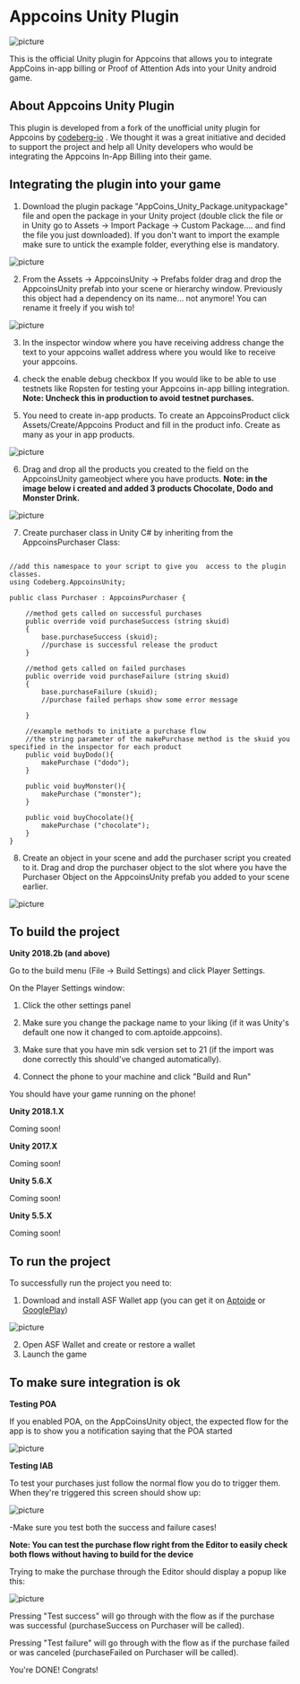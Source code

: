 # Appcoins Unity Plugin

![picture](Screenshots/logos.png)

This is the official Unity plugin for Appcoins that allows you to integrate AppCoins in-app billing or Proof of Attention Ads into your Unity android game.

## About Appcoins Unity Plugin
This plugin is developed from a fork of the unofficial unity plugin for Appcoins by [codeberg-io](https://github.com/codeberg-io/AppcoinsUnityPlugin)
. We thought it was a great initiative and decided to support the project and help all Unity developers who would be integrating the Appcoins In-App Billing into their game.

## Integrating the plugin into your game

1. Download the plugin package "AppCoins_Unity_Package.unitypackage" file and open the package in your Unity project (double click the file or in Unity go to Assets -> Import Package -> Custom Package.... and find the file you just downloaded). If you don't want to import the example make sure to untick the example folder, everything else is mandatory.

![picture](Screenshots/shot2.png)

2. From the Assets -> AppcoinsUnity -> Prefabs folder drag and drop the AppcoinsUnity prefab into your scene or hierarchy window. Previously this object had a dependency on its name... not anymore! You can rename it freely if you wish to!

![picture](Screenshots/shot3.png)

3. In the inspector window where you have receiving address change the text to your appcoins wallet address where you would like to receive your appcoins.

4. check the enable debug checkbox If you would like to be able to use testnets like Ropsten for testing your Appcoins in-app billing integration.
**Note: Uncheck this in production to avoid testnet purchases.**

5. You need to create in-app products.
To create an AppcoinsProduct click Assets/Create/Appcoins Product and fill in the product info. Create as many as your in app products.

![picture](Screenshots/shot4.png)

6. Drag and drop all the products you created to the field on the AppcoinsUnity gameobject where you have products.
**Note: in the image below i created and added 3 products Chocolate, Dodo and Monster Drink.**

![picture](Screenshots/shot5.png)

7. Create purchaser class in Unity C# by inheriting from the AppcoinsPurchaser Class:

```

//add this namespace to your script to give you  access to the plugin classes.
using Codeberg.AppcoinsUnity;

public class Purchaser : AppcoinsPurchaser {

	//method gets called on successful purchases
	public override void purchaseSuccess (string skuid)
	{
		base.purchaseSuccess (skuid);
		//purchase is successful release the product
	}

	//method gets called on failed purchases
	public override void purchaseFailure (string skuid)
	{
		base.purchaseFailure (skuid);
		//purchase failed perhaps show some error message

	}

	//example methods to initiate a purchase flow
	//the string parameter of the makePurchase method is the skuid you specified in the inspector for each product
	public void buyDodo(){
		makePurchase ("dodo");
	}

	public void buyMonster(){
		makePurchase ("monster");
	}

	public void buyChocolate(){
		makePurchase ("chocolate");
	}
}
```

8. Create an object in your scene and add the purchaser script you created to it. Drag and drop the purchaser object to the slot where you have the Purchaser Object on the AppcoinsUnity prefab you added to your scene earlier.

![picture](Screenshots/shot6.png)

## To build the project

**Unity 2018.2b (and above)**

Go to the build menu (File -> Build Settings) and click Player Settings.

On the Player Settings window:
1. Click the other settings panel

2. Make sure you change the package name to your liking (if it was Unity's default one now it changed to com.aptoide.appcoins).

3. Make sure that you have min sdk version set to 21 (if the import was done correctly this should've changed automatically).
4. Connect the phone to your machine and click "Build and Run"

You should have your game running on the phone!

**Unity 2018.1.X**

Coming soon!

**Unity 2017.X**

Coming soon!

**Unity 5.6.X**

Coming soon!

**Unity 5.5.X**

Coming soon!

## To run the project
To successfully run the project you need to:
1. Download and install ASF Wallet app (you can get it on [Aptoide](https://asf-wallet-app-store-foundation.en.aptoide.com/?store_name=asf-store) or [GooglePlay](https://play.google.com/store/apps/details?id=com.asfoundation.wallet))

![picture](Screenshots/asfIcon.png)

2. Open ASF Wallet and create or restore a wallet
3. Launch the game

## To make sure integration is ok
**Testing POA**

If you enabled POA, on the AppCoinsUnity object, the expected flow for the app is to show you a notification saying that the POA started

![picture](Screenshots/poa.png)

**Testing IAB**

To test your purchases just follow the normal flow you do to trigger them. When they're triggered this screen should show up:

![picture](https://www.appstorefoundation.org/img/image-howto-donate.gif)

-Make sure you test both the success and failure cases!

**Note: You can test the purchase flow right from the Editor to easily check both flows without having to build for the device**

Trying to make the purchase through the Editor should display a popup like this:

![picture](Screenshots/editorPopup.png)

Pressing "Test success" will go through with the flow as if the purchase was successful (purchaseSuccess on Purchaser will be called).

Pressing "Test failure" will go through with the flow as if the purchase failed or was canceled (purchaseFailed on Purchaser will be called).

You're DONE! Congrats!
